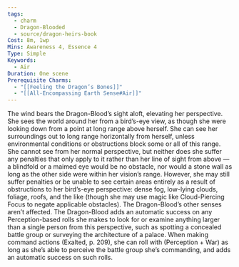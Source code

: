 ```yaml
---
tags:
  - charm
  - Dragon-Blooded
  - source/dragon-heirs-book
Cost: 8m, 1wp
Mins: Awareness 4, Essence 4
Type: Simple
Keywords:
  - Air
Duration: One scene
Prerequisite Charms:
  - "[[Feeling the Dragon’s Bones]]"
  - "[[All-Encompassing Earth Sense#Air]]"
---
```

The wind bears the Dragon-Blood’s sight aloft, elevating her perspective. She sees the world around her from a bird’s-eye view, as though she were looking down from a point at long range above herself. She can see her surroundings out to long range horizontally from herself, unless environmental conditions or obstructions block some or all of this range. She cannot see from her normal perspective, but neither does she suffer any penalties that only apply to it rather than her line of sight from above — a blindfold or a maimed eye would be no obstacle, nor would a stone wall as long as the other side were within her vision’s range. However, she may still suffer penalties or be unable to see certain areas entirely as a result of obstructions to her bird’s-eye perspective: dense fog, low-lying clouds, foliage, roofs, and the like (though she may use magic like Cloud-Piercing Focus to negate applicable obstacles). The Dragon-Blood’s other senses aren’t affected.
The Dragon-Blood adds an automatic success on any Perception-based rolls she makes to look for or examine anything larger than a single person from this perspective, such as spotting a concealed battle group or surveying the architecture of a palace. When making command actions (Exalted, p. 209), she can roll with (Perception + War) as long as she’s able to perceive the battle group she’s commanding, and adds an automatic success on such rolls.